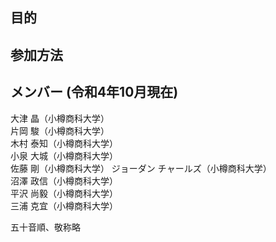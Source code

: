 ## 目的

## 参加方法

## メンバー (令和4年10月現在)

大津 晶（小樽商科大学）  
片岡 駿（小樽商科大学）  
木村 泰知（小樽商科大学）  
小泉 大城（小樽商科大学）  
佐藤 剛（小樽商科大学）
ジョーダン チャールズ（小樽商科大学）  
沼澤 政信（小樽商科大学）  
平沢 尚毅（小樽商科大学）  
三浦 克宜（小樽商科大学）

五十音順、敬称略

